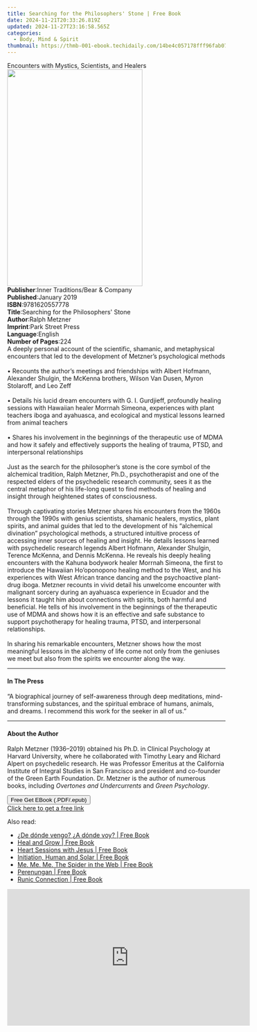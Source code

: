 ```yaml
---
title: Searching for the Philosophers' Stone | Free Book
date: 2024-11-21T20:33:26.819Z
updated: 2024-11-27T23:16:58.565Z
categories:
  - Body, Mind & Spirit
thumbnail: https://thmb-001-ebook.techidaily.com/14be4c057178fff96fab076abdb006a4e15263a7da52233ad36e2908b1ccc839.jpg
---
```

<main id="book-container">
  <div class="flex flex-col">
    <div class="book-brief flex-1 py-6 px-4 sm:p-6 md:py-10 md:px-8">
      <!-- brief-->
      <div class="book-brief-main">
        Encounters with Mystics, Scientists, and Healers
      </div>
    </div>
    <div
      class="book-meta-info flex-1 grid gap-4 col-start-1 col-end-3 row-start-1 sm:mb-6 sm:grid-cols-4 lg:gap-6 lg:col-start-2 lg:row-end-6 lg:row-span-6 lg:mb-0"
    >
      <div
        class="book-meta-info-left place-content-center mt-4 p-4 text-sm leading-6 col-start-2 col-span-2 dark:text-slate-400"
      >
        <img
          class="w-full h-500 object-cover rounded-lg sm:h-255 sm:col-span-2 lg:col-span-full"
          src="https://img-001-ebook.techidaily.com/03cdf3586de37eecb77591659efe7da01f017a659f84cbc29a178e0349453afc.jpg"
          alt=""
          width="312"
          height="500"
        />
      </div>
      <div
        class="book-meta-info-right mt-2 col-start-1 row-start-2 col-span-3 self-center"
      >
        <!-- meta data  -->
        <div class="flex flex-col px-4 md:px-8">
          <div class="flex-1">
            <strong>Publisher</strong>:<span class="px-2"
              >Inner Traditions/Bear &amp; Company</span
            >
          </div>
          <div class="flex-1">
            <strong>Published</strong>:<span class="px-2">January 2019</span>
          </div>
          <div class="flex-1">
            <strong>ISBN</strong>:<span class="px-2">9781620557778</span>
          </div>
          <div class="flex-1">
            <strong>Title</strong>:<span class="px-2"
              >Searching for the Philosophers&#39; Stone</span
            >
          </div>
          <div class="flex-1">
            <strong>Author</strong>:<span class="px-2">Ralph Metzner</span>
          </div>
          <div class="flex-1">
            <strong>Imprint</strong>:<span class="px-2">Park Street Press</span>
          </div>
          <div class="flex-1">
            <strong>Language</strong>:<span class="px-2">English</span>
          </div>
          <div class="flex-1">
            <strong>Number of Pages</strong>:<span class="px-2">224</span>
          </div>
        </div>
      </div>
    </div>
    <div class="book-description flex-1 py-6 px-4 sm:p-6 md:py-10 md:px-8">
      <div class="book-description-main">
        <div accordion-content="" id="description">
          A deeply personal account of the scientific, shamanic, and
          metaphysical encounters that led to the development of Metzner’s
          psychological methods <br /><br />• Recounts the author’s meetings and
          friendships with Albert Hofmann, Alexander Shulgin, the McKenna
          brothers, Wilson Van Dusen, Myron Stolaroff, and Leo Zeff
          <br /><br />• Details his lucid dream encounters with G. I. Gurdjieff,
          profoundly healing sessions with Hawaiian healer Morrnah Simeona,
          experiences with plant teachers iboga and ayahuasca, and ecological
          and mystical lessons learned from animal teachers <br /><br />• Shares
          his involvement in the beginnings of the therapeutic use of MDMA and
          how it safely and effectively supports the healing of trauma, PTSD,
          and interpersonal relationships <br /><br />Just as the search for the
          philosopher’s stone is the core symbol of the alchemical tradition,
          Ralph Metzner, Ph.D., psychotherapist and one of the respected elders
          of the psychedelic research community, sees it as the central metaphor
          of his life-long quest to find methods of healing and insight through
          heightened states of consciousness. <br /><br />Through captivating
          stories Metzner shares his encounters from the 1960s through the 1990s
          with genius scientists, shamanic healers, mystics, plant spirits, and
          animal guides that led to the development of his “alchemical
          divination” psychological methods, a structured intuitive process of
          accessing inner sources of healing and insight. He details lessons
          learned with psychedelic research legends Albert Hofmann, Alexander
          Shulgin, Terence McKenna, and Dennis McKenna. He reveals his deeply
          healing encounters with the Kahuna bodywork healer Morrnah Simeona,
          the first to introduce the Hawaiian Ho’oponopono healing method to the
          West, and his experiences with West African trance dancing and the
          psychoactive plant-drug iboga. Metzner recounts in vivid detail his
          unwelcome encounter with malignant sorcery during an ayahuasca
          experience in Ecuador and the lessons it taught him about connections
          with spirits, both harmful and beneficial. He tells of his involvement
          in the beginnings of the therapeutic use of MDMA and shows how it is
          an effective and safe substance to support psychotherapy for healing
          trauma, PTSD, and interpersonal relationships. <br /><br />In sharing
          his remarkable encounters, Metzner shows how the most meaningful
          lessons in the alchemy of life come not only from the geniuses we meet
          but also from the spirits we encounter along the way.
        </div>
        <div class="accordion-fader"></div>
      </div>
    </div>
    <div class="book-excerpts flex-1 py-6 px-4 sm:p-6 md:py-10 md:px-8">
      <!-- excerpts-->
      <div class="book-excerpts-main">
        <hr />
        <h4 class="placeholder placeholder-heading">
          <span>In The Press</span>
        </h4>
        <p>
          “A biographical journey of self-awareness through deep meditations,
          mind-transforming substances, and the spiritual embrace of humans,
          animals, and dreams. I recommend this work for the seeker in all of
          us.”
        </p>
      </div>
    </div>
    <div class="book-about-author flex-1 py-6 px-4 sm:p-6 md:py-10 md:px-8">
      <!-- about author-->
      <div class="book-main-author-main">
        <hr />
        <h4 class="placeholder placeholder-heading">
          <span>About the Author</span>
        </h4>
        <p>
          Ralph Metzner (1936–2019) obtained his Ph.D. in Clinical Psychology at
          Harvard University, where he collaborated with Timothy Leary and
          Richard Alpert on psychedelic research. He was Professor Emeritus at
          the California Institute of Integral Studies in San Francisco and
          president and co-founder of the Green Earth Foundation. Dr. Metzner is
          the author of numerous books, including
          <i>Overtones and Undercurrents</i> and <i>Green Psychology</i>.
        </p>
      </div>
    </div>
    <div class="book-free-get flex-1 py-6 px-4 sm:p-6 md:py-10 md:px-8">
      <button
        id="btn-free-get"
        class="bg-blue-500 hover:bg-blue-700 text-white font-bold py-2 px-4 rounded"
      >
        Free Get EBook (.PDF/.epub)
      </button>
      <div id="countdown-display" class="px-2 text-lg mt-2"></div>
      <a
        id="free-link"
        class="hidden bg-blue-500 hover:bg-blue-700 text-white font-bold py-2 px-4 rounded"
        href="https://www.ebooks.com/en-us/book/96164942/searching-for-the-philosophers-stone/ralph-metzner/"
        target="_blank"
        >Click here to get a free link</a
      >
    </div>
    <script>
      let countdownTime = 0;
      let countdownInterval = null;
      document
        .getElementById('btn-free-get')
        .addEventListener('click', startCountdown);
      function startCountdown() {
        countdownTime = new Date().getTime() + 60000 * 3;
        countdownInterval = setInterval(updateCountdown, 1000);
        document.getElementById('btn-free-get').disabled = true;
        document
          .getElementById('btn-free-get')
          .classList.add('bg-gray-500', 'cursor-not-allowed');
      }
      function updateCountdown() {
        let currentTime = new Date().getTime();
        let timeLeft = countdownTime - currentTime;
        let secondsLeft = Math.floor(timeLeft / 1000);
        document.getElementById('countdown-display').innerHTML =
          `Remaining time: ${secondsLeft} seconds.`;
        if (secondsLeft <= 0) {
          clearInterval(countdownInterval);
          document.getElementById('btn-free-get').classList.add('hidden');
          document.getElementById('free-link').classList.remove('hidden');
          document.getElementById('countdown-display').innerHTML = '';
        }
      }
    </script>
  </div>
</main>

<ins class="adsbygoogle"
      style="display:block"
      data-ad-client="ca-pub-7571918770474297"
      data-ad-slot="8358498916"
      data-ad-format="auto"
      data-full-width-responsive="true"></ins>
    

<span class="atpl-alsoreadstyle">Also read:</span>
<div><ul>
<li><a href="https://novels-ebooks.techidaily.com/211239443-9788482510828-de-donde-vengo-a-donde-voy/"><u>¿De dónde vengo? ¿A dónde voy? | Free Book</u></a></li>
<li><a href="https://novels-ebooks.techidaily.com/211239401-9798989563418-heal-and-grow/"><u>Heal and Grow | Free Book</u></a></li>
<li><a href="https://novels-ebooks.techidaily.com/211239268-9798989011612-heart-sessions-with-jesus/"><u>Heart Sessions with Jesus | Free Book</u></a></li>
<li><a href="https://novels-ebooks.techidaily.com/211239396-9781088163535-initiation-human-and-solar/"><u>Initiation, Human and Solar | Free Book</u></a></li>
<li><a href="https://novels-ebooks.techidaily.com/211239421-9783964464958-me-me-me-the-spider-in-the-web/"><u>Me. Me. Me. The Spider in the Web | Free Book</u></a></li>
<li><a href="https://novels-ebooks.techidaily.com/211239272-9781958997642-perenungan/"><u>Perenungan | Free Book</u></a></li>
<li><a href="https://novels-ebooks.techidaily.com/211239412-9798888962060-runic-connection/"><u>Runic Connection | Free Book</u></a></li>
</ul></div>

<!-- affiliate ads begin -->
<iframe width="560" height="315" src="https://www.youtube.com/embed/Lp78eFEGwVU?si=-4orJBLvJJrggCJ2&autoplay=1" title="YouTube video player" frameborder="0" allow="accelerometer; autoplay; clipboard-write; encrypted-media; gyroscope; picture-in-picture; web-share" referrerpolicy="strict-origin-when-cross-origin" allowfullscreen></iframe>
<!-- affiliate ads end -->

